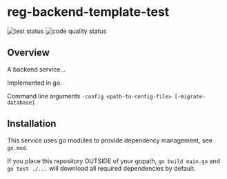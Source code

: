 # reg-backend-template-test

<img src="https://github.com/eurofurence/reg-backend-template-test/actions/workflows/go.yml/badge.svg" alt="test status"/>
<img src="https://github.com/eurofurence/reg-backend-template-test/actions/workflows/codeql-analysis.yml/badge.svg" alt="code quality status"/>

## Overview

A backend service...

Implemented in go.

Command line arguments
```-config <path-to-config-file> [-migrate-database]```

## Installation

This service uses go modules to provide dependency management, see `go.mod`.

If you place this repository OUTSIDE of your gopath, `go build main.go` and `go test ./...` will download all
required dependencies by default.
